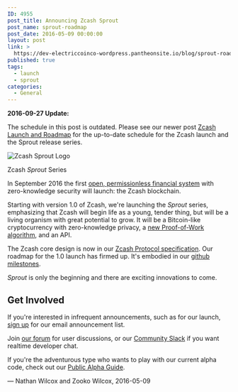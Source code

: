 ```yaml
---
ID: 4955
post_title: Announcing Zcash Sprout
post_name: sprout-roadmap
post_date: 2016-05-09 00:00:00
layout: post
link: >
  https://dev-electriccoinco-wordpress.pantheonsite.io/blog/sprout-roadmap/
published: true
tags:
  - launch
  - sprout
categories:
  - General
---
```

<div class="admonition admonition-update">
<p class="first admonition-title"><strong>2016-09-27 Update:</strong></p>
<p class="last">The schedule in this post is outdated. Please see our newer post <a class="reference external" href="/blog/zcash-launch-and-roadmap/">Zcash Launch and Roadmap</a> for the up-to-date schedule for the Zcash launch and the Sprout release series.</p>
</div>
<div class="figure align-center">
<img alt="Zcash Sprout Logo" class="zcash-launch-roadmap" src="/wp-content/uploads/2016/05/zcash-sprout-launch.png"></p>
<p class="caption">Zcash <cite>Sprout</cite> Series</p>
</div>
<p>In September 2016 the first <a class="reference external" href="/blog/helloworld/">open, permissionless financial system</a> with zero-knowledge security will launch: the Zcash blockchain.</p>
<p>Starting with version 1.0 of Zcash, we're launching the <cite>Sprout</cite> series, emphasizing that Zcash will begin life as a young, tender thing, but will be a living organism with great potential to grow. It will be a Bitcoin-like cryptocurrency with zero-knowledge privacy, a <a class="reference external" href="/blog/why-equihash/">new Proof-of-Work algorithm</a>, and an API.</p>
<p>The Zcash core design is now in our <a class="reference external" href="https://github.com/zcash/zips/blob/master/protocol/protocol.pdf">Zcash Protocol specification</a>. Our roadmap for the 1.0 launch has firmed up. It's embodied in our <a class="reference external" href="https://github.com/zcash/zcash/milestones/">github milestones</a>.</p>
<p><cite>Sprout</cite> is only the beginning and there are exciting innovations to come.</p>
<div class="section" id="get-involved">
<h2>Get Involved</h2>
<p>If you're interested in infrequent announcements, such as for our launch, <a class="reference external" href="/blog/#launch-notification">sign up</a> for our email announcement list.</p>
<p>Join <a class="reference external" href="https://forum.z.cash/">our forum</a> for user discussions, or our <a class="reference external" href="https://inviteme.z.cash/">Community Slack</a> if you want realtime developer chat.</p>
<p>If you're the adventurous type who wants to play with our current alpha code, check out our <a class="reference external" href="https://github.com/zcash/zcash/wiki/Public-Alpha-Guide">Public Alpha Guide</a>.</p>
<p>— Nathan Wilcox and Zooko Wilcox, 2016-05-09</p>
</div>

